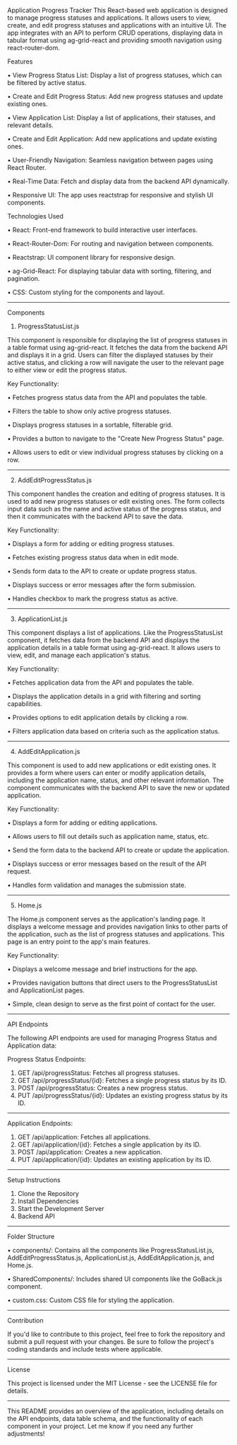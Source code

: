 Application Progress Tracker
This React-based web application is designed to manage progress statuses and applications. It allows users to view, create, and edit progress statuses and applications with an intuitive UI. The app integrates with an API to perform CRUD operations, displaying data in tabular format using ag-grid-react and providing smooth navigation using react-router-dom.


Features

•	View Progress Status List: Display a list of progress statuses, which can be filtered by active status.

•	Create and Edit Progress Status: Add new progress statuses and update existing ones.

•	View Application List: Display a list of applications, their statuses, and relevant details.

•	Create and Edit Application: Add new applications and update existing ones.

•	User-Friendly Navigation: Seamless navigation between pages using React Router.

•	Real-Time Data: Fetch and display data from the backend API dynamically.

•	Responsive UI: The app uses reactstrap for responsive and stylish UI components.


Technologies Used

•	React: Front-end framework to build interactive user interfaces.

•	React-Router-Dom: For routing and navigation between components.

•	Reactstrap: UI component library for responsive design.

•	ag-Grid-React: For displaying tabular data with sorting, filtering, and pagination.

•	CSS: Custom styling for the components and layout.
________________________________________
Components

1. ProgressStatusList.js
   
This component is responsible for displaying the list of progress statuses in a table format using ag-grid-react. It fetches the data from the backend API and displays it in a grid. Users can filter the displayed statuses by their active status, and clicking a row will navigate the user to the relevant page to either view or edit the progress status.


Key Functionality:

•	Fetches progress status data from the API and populates the table.

•	Filters the table to show only active progress statuses.

•	Displays progress statuses in a sortable, filterable grid.

•	Provides a button to navigate to the "Create New Progress Status" page.

•	Allows users to edit or view individual progress statuses by clicking on a row.
________________________________________
2. AddEditProgressStatus.js
   
This component handles the creation and editing of progress statuses. It is used to add new progress statuses or edit existing ones. The form collects input data such as the name and active status of the progress status, and then it communicates with the backend API to save the data.


Key Functionality:

•	Displays a form for adding or editing progress statuses.

•	Fetches existing progress status data when in edit mode.

•	Sends form data to the API to create or update progress status.

•	Displays success or error messages after the form submission.

•	Handles checkbox to mark the progress status as active.
________________________________________
3. ApplicationList.js
   
This component displays a list of applications. Like the ProgressStatusList component, it fetches data from the backend API and displays the application details in a table format using ag-grid-react. It allows users to view, edit, and manage each application's status.


Key Functionality:

•	Fetches application data from the API and populates the table.

•	Displays the application details in a grid with filtering and sorting capabilities.

•	Provides options to edit application details by clicking a row.

•	Filters application data based on criteria such as the application status.
________________________________________
4. AddEditApplication.js
   
This component is used to add new applications or edit existing ones. It provides a form where users can enter or modify application details, including the application name, status, and other relevant information. The component communicates with the backend API to save the new or updated application.


Key Functionality:

•	Displays a form for adding or editing applications.

•	Allows users to fill out details such as application name, status, etc.

•	Send the form data to the backend API to create or update the application.

•	Displays success or error messages based on the result of the API request.

•	Handles form validation and manages the submission state.
________________________________________
5. Home.js
   
The Home.js component serves as the application's landing page. It displays a welcome message and provides navigation links to other parts of the application, such as the list of progress statuses and applications. This page is an entry point to the app's main features.


Key Functionality:

•	Displays a welcome message and brief instructions for the app.

•	Provides navigation buttons that direct users to the ProgressStatusList and ApplicationList pages.

•	Simple, clean design to serve as the first point of contact for the user.
________________________________________
API Endpoints


The following API endpoints are used for managing Progress Status and Application data:


Progress Status Endpoints:

1.	GET /api/progressStatus: Fetches all progress statuses.
2.	GET /api/progressStatus/{id}: Fetches a single progress status by its ID.
3.	POST /api/progressStatus: Creates a new progress status.
4.	PUT /api/progressStatus/{id}: Updates an existing progress status by its ID.
________________________________________
Application Endpoints:

1.	GET /api/application: Fetches all applications.
2.	GET /api/application/{id}: Fetches a single application by its ID.
3.	POST /api/application: Creates a new application.
4.	PUT /api/application/{id}: Updates an existing application by its ID.
________________________________________

Setup Instructions

1. Clone the Repository
2. Install Dependencies
3. Start the Development Server
4. Backend API
________________________________________
Folder Structure

•	components/: Contains all the components like ProgressStatusList.js, AddEditProgressStatus.js, ApplicationList.js, AddEditApplication.js, and Home.js.

•	SharedComponents/: Includes shared UI components like the GoBack.js component.

•	custom.css: Custom CSS file for styling the application.
________________________________________
Contribution

If you'd like to contribute to this project, feel free to fork the repository and submit a pull request with your changes. Be sure to follow the project's coding standards and include tests where applicable.
________________________________________
License

This project is licensed under the MIT License - see the LICENSE file for details.
________________________________________
This README provides an overview of the application, including details on the API endpoints, data table schema, and the functionality of each component in your project. Let me know if you need any further adjustments!


